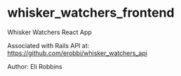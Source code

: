# whisker_watchers_frontend

Whisker Watchers React App

Associated with Rails API at: https://github.com/erobbi/whisker_watchers_api

Author: Eli Robbins